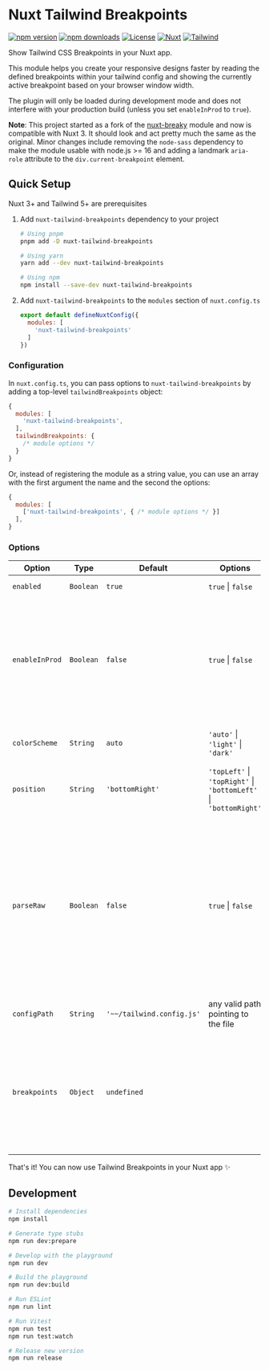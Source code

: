 # Nuxt Tailwind Breakpoints

[![npm version][npm-version-src]][npm-version-href]
[![npm downloads][npm-downloads-src]][npm-downloads-href]
[![License][license-src]][license-href]
[![Nuxt][nuxt-src]][nuxt-href] [![Tailwind][tailwind-src]][tailwind-href]

Show Tailwind CSS Breakpoints in your Nuxt app.

<!-- - [✨ &nbsp;Release Notes](/CHANGELOG.md) -->
<!-- - [🏀 Online playground](https://stackblitz.com/github/kswedberg/nuxt-tailwind-breakpoints?file=playground%2Fapp.vue) -->
<!-- - [📖 &nbsp;Documentation](https://example.com) -->

This module helps you create your responsive designs faster by reading the defined breakpoints within your tailwind config and showing the currently active breakpoint based on your browser window width.

The plugin will only be loaded during development mode and does not interfere with your production build (unless you set `enableInProd` to `true`).

**Note**: This project started as a fork of the [nuxt-breaky](https://github.com/teamnovu/nuxt-breaky) module and now is compatible with Nuxt 3. It should look and act pretty much the same as the original. Minor changes include removing the `node-sass` dependency to make the module usable with node.js >= 16 and adding a landmark `aria-role` attribute to the `div.current-breakpoint` element.

## Quick Setup

Nuxt 3+ and Tailwind 5+ are prerequisites

1. Add `nuxt-tailwind-breakpoints` dependency to your project

    ```bash
    # Using pnpm
    pnpm add -D nuxt-tailwind-breakpoints

    # Using yarn
    yarn add --dev nuxt-tailwind-breakpoints

    # Using npm
    npm install --save-dev nuxt-tailwind-breakpoints
    ```

2. Add `nuxt-tailwind-breakpoints` to the `modules` section of `nuxt.config.ts`

    ```js
    export default defineNuxtConfig({
      modules: [
        'nuxt-tailwind-breakpoints'
      ]
    })
    ```

### Configuration

In `nuxt.config.ts`, you can pass options to `nuxt-tailwind-breakpoints` by adding a top-level `tailwindBreakpoints` object:

```js
{
  modules: [
    'nuxt-tailwind-breakpoints',
  ],
  tailwindBreakpoints: {
    /* module options */
  }
}
```

Or, instead of registering the module as a string value, you can use an array with the first argument the name and the second the options:

```js
{
  modules: [
    ['nuxt-tailwind-breakpoints', { /* module options */ }]
  ],
}
```

### Options

| Option         | Type      | Default                   | Options                                                          | Description                                                                                                                                                                                                                                                          |
| -------------- | --------- | ------------------------- | ---------------------------------------------------------------- | -------------------------------------------------------------------------------------------------------------------------------------------------------------------------------------------------------------------------------------------------------------------- |
| `enabled`      | `Boolean` | `true`                    | `true` \| `false`                                                | Enable/Disable the                                                                                                                              module                                                                                                            |
| `enableInProd` | `Boolean` | `false`                   | `true` \| `false`                                                | Enable this module in production (overrides the enabled option; Please be aware this adds ~19.5KB (~3.5KB) to the client bundle size. [More Info](https://github.com/nuxt-community/tailwindcss-module#referencing-in-javascript))                                        |
| `colorScheme`  | `String`  | `auto`                    | `'auto'` \| `'light'` \| `'dark'`                                | Switch between different color schemes                                                                                                                                                                                                                               |
| `position`     | `String`  | `'bottomRight'`           | `'topLeft'` \| `'topRight'` \| `'bottomLeft'` \| `'bottomRight'` | The starting position                                                                                                                                                                                                                                            |
| `parseRaw`     | `Boolean` | `false`                   | `true` \| `false`                                                | (_Experimental_) Enable parsing a screen's `raw` property and use a query's `min-width` pixel value if it specifies the device type as `screen` or doesn't specify device type at all. For example, `lg: {raw: print, (min-width: 1024px)}` would set `lg` to `1024` |
| `configPath`   | `String`  | `'~~/tailwind.config.js'` | any valid path pointing to the file                               | Path to the TailwindCSS config file                                                                                                                                                                                                                                  |
| `breakpoints`  | `Object`  | `undefined`               |                                                                  | An object representing all the breakpoints you'd like to identify in your configuration. If provided, it is used _instead of_ `screens` from tailwind config                                                                                                         |

That's it! You can now use Tailwind Breakpoints in your Nuxt app ✨

## Development

```bash
# Install dependencies
npm install

# Generate type stubs
npm run dev:prepare

# Develop with the playground
npm run dev

# Build the playground
npm run dev:build

# Run ESLint
npm run lint

# Run Vitest
npm run test
npm run test:watch

# Release new version
npm run release
```

<!-- Badges -->
[npm-version-src]: https://img.shields.io/npm/v/nuxt-tailwind-breakpoints/latest.svg?style=flat&colorA=18181B&colorB=28CF8D
[npm-version-href]: https://npmjs.com/package/nuxt-tailwind-breakpoints

[npm-downloads-src]: https://img.shields.io/npm/dm/nuxt-tailwind-breakpoints.svg?style=flat&colorA=18181B&colorB=28CF8D
[npm-downloads-href]: https://npmjs.com/package/nuxt-tailwind-breakpoints

[license-src]: https://img.shields.io/npm/l/nuxt-tailwind-breakpoints.svg?style=flat&colorA=18181B&colorB=28CF8D
[license-href]: https://github.com/kswedberg/nuxt-tailwind-breakpoints/LICENSE

[nuxt-src]: https://img.shields.io/badge/Nuxt-18181B?logo=nuxt.js
[nuxt-href]: https://nuxt.com

[tailwind-src]: https://img.shields.io/badge/tailwindcss-18181B?logo=tailwindcss&labelColor=000000&logoColor=06B6D4&color=06B6D4
[tailwind-href]: https://tailwindcss.com
